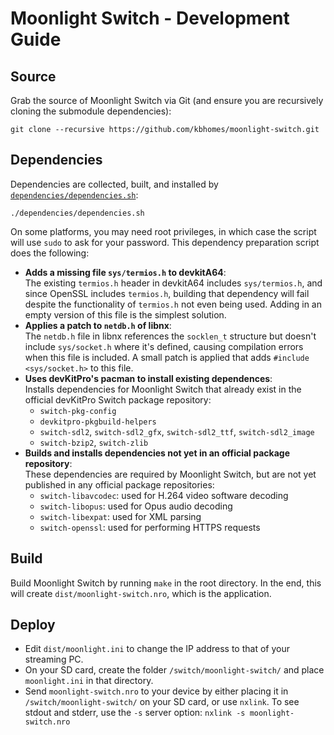 # Moonlight Switch - Development Guide

## Source

Grab the source of Moonlight Switch via Git (and ensure you are recursively cloning the submodule dependencies):

```
git clone --recursive https://github.com/kbhomes/moonlight-switch.git
```

## Dependencies

Dependencies are collected, built, and installed by [`dependencies/dependencies.sh`](https://github.com/kbhomes/moonlight-switch/blob/master/dependencies/dependencies.sh):

```
./dependencies/dependencies.sh
```

On some platforms, you may need root privileges, in which case the script will use `sudo` to ask for your password. This dependency preparation script does the following:
- **Adds a missing file `sys/termios.h` to devkitA64**:  
The existing `termios.h` header in devkitA64 includes `sys/termios.h`, and since OpenSSL includes `termios.h`, building that dependency will fail despite the functionality of `termios.h` not even being used. Adding in an empty version of this file is the simplest solution.
- **Applies a patch to `netdb.h` of libnx**:  
The `netdb.h` file in libnx references the `socklen_t` structure but doesn't include `sys/socket.h` where it's defined, causing compilation errors when this file is included. A small patch is applied that adds `#include <sys/socket.h>` to this file.
- **Uses devKitPro's pacman to install existing dependences**:  
Installs dependencies for Moonlight Switch that already exist in the official devKitPro Switch package repository:
    - `switch-pkg-config`
    - `devkitpro-pkgbuild-helpers`
    - `switch-sdl2`, `switch-sdl2_gfx`, `switch-sdl2_ttf`, `switch-sdl2_image`
    - `switch-bzip2`, `switch-zlib`
- **Builds and installs dependencies not yet in an official package repository**:  
These dependencies are required by Moonlight Switch, but are not yet published in any official package repositories:
    - `switch-libavcodec`: used for H.264 video software decoding
    - `switch-libopus`: used for Opus audio decoding
    - `switch-libexpat`: used for XML parsing
    - `switch-openssl`: used for performing HTTPS requests

## Build

Build Moonlight Switch by running `make` in the root directory. In the end, this will create `dist/moonlight-switch.nro`, which is the application.

## Deploy

- Edit `dist/moonlight.ini` to change the IP address to that of your streaming PC. 
- On your SD card, create the folder `/switch/moonlight-switch/` and place `moonlight.ini` in that directory.
- Send `moonlight-switch.nro` to your device by either placing it in `/switch/moonlight-switch/` on your SD card, or use `nxlink`. To see stdout and stderr, use the `-s` server option: `nxlink -s moonlight-switch.nro`